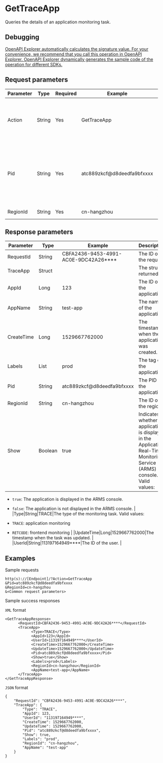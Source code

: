 # GetTraceApp

Queries the details of an application monitoring task.

## Debugging

[OpenAPI Explorer automatically calculates the signature value. For your convenience, we recommend that you call this operation in OpenAPI Explorer. OpenAPI Explorer dynamically generates the sample code of the operation for different SDKs.](https://api.aliyun.com/#product=ARMS&api=GetTraceApp&type=RPC&version=2019-08-08)

## Request parameters

|Parameter|Type|Required|Example|Description|
|---------|----|--------|-------|-----------|
|Action|String|Yes|GetTraceApp|The operation that you want to perform. Set the value to `GetTraceApp`. |
|Pid|String|Yes|atc889zkcf@d8deedfa9bfxxxx|The process identifier \(PID\) of the application. For more information, see [Obtain the PID of an application](https://www.alibabacloud.com/help/zh/doc-detail/186100.htm?spm=a2cdw.13409063.0.0.7a72281f0bkTfx#title-imy-7gj-qhr). |
|RegionId|String|Yes|cn-hangzhou|The ID of the region. |

## Response parameters

|Parameter|Type|Example|Description|
|---------|----|-------|-----------|
|RequestId|String|CBFA2436-9453-4991-AC0E-9DC42A26\*\*\*\*|The ID of the request. |
|TraceApp|Struct| |The struct returned. |
|AppId|Long|123|The ID of the application. |
|AppName|String|test-app|The name of the application. |
|CreateTime|Long|1529667762000|The timestamp when the application was created. |
|Labels|List|prod|The tag of the application. |
|Pid|String|atc889zkcf@d8deedfa9bfxxxx|The PID of the application. |
|RegionId|String|cn-hangzhou|The ID of the region. |
|Show|Boolean|true|Indicates whether the application is displayed in the Application Real-Time Monitoring Service \(ARMS\) console. Valid values:

 -   `true`: The application is displayed in the ARMS console.
-   `false`: The application is not displayed in the ARMS console. |
|Type|String|TRACE|The type of the monitoring task. Valid values:

 -   `TRACE`: application monitoring
-   `RETCODE`: frontend monitoring |
|UpdateTime|Long|1529667762000|The timestamp when the task was updated. |
|UserId|String|113197164949\*\*\*\*|The ID of the user. |

## Examples

Sample requests

```
http(s)://[Endpoint]/?Action=GetTraceApp
&Pid=atc889zkcf@d8deedfa9bfxxxx
&RegionId=cn-hangzhou
&<Common request parameters>
```

Sample success responses

`XML` format

```
<GetTraceAppResponse>
	  <RequestId>CBFA2436-9453-4991-AC0E-9DC42A26****</RequestId>
	  <TraceApp>
		    <Type>TRACE</Type>
		    <AppId>123</AppId>
		    <UserId>113197164949****</UserId>
		    <CreateTime>1529667762000</CreateTime>
		    <UpdateTime>1529667762000</UpdateTime>
		    <Pid>atc889zkcf@d8deedfa9bfxxxx</Pid>
		    <Show>true</Show>
		    <Labels>prod</Labels>
		    <RegionId>cn-hangzhou</RegionId>
		    <AppName>test-app</AppName>
	  </TraceApp>
</GetTraceAppResponse>
```

`JSON` format

```
{
    "RequestId": "CBFA2436-9453-4991-AC0E-9DC42A26****",
    "TraceApp": {
        "Type": "TRACE",
        "AppId": 123,
        "UserId": "113197164949****",
        "CreateTime": 1529667762000,
        "UpdateTime": 1529667762000,
        "Pid": "atc889zkcf@d8deedfa9bfxxxx",
        "Show": true,
        "Labels": "prod",
        "RegionId": "cn-hangzhou",
        "AppName": "test-app"
    }
}
```

